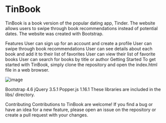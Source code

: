 # TinBook


TinBook is a book version of the popular dating app, Tinder. The website allows users to swipe through book recommendations instead of potential dates. The website was created with Bootstrap.

Features
User can sign up for an account and create a profile
User can swipe through book recommendations
User can see details about each book and add it to their list of favorites
User can view their list of favorite books
User can search for books by title or author
Getting Started
To get started with TinBook, simply clone the repository and open the index.html file in a web browser.

![image](https://user-images.githubusercontent.com/123788818/219467740-7d083119-4bf6-4afe-a7fa-af45f42f68c7.png)


Bootstrap 4.6
jQuery 3.5.1
Popper.js 1.16.1
These libraries are included in the libs/ directory.

Contributing
Contributions to TinBook are welcome! If you find a bug or have an idea for a new feature, please open an issue on the repository or create a pull request with your changes.
